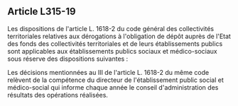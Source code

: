## Article L315-19

Les dispositions de l'article L. 1618-2 du code général des collectivités territoriales relatives aux dérogations
à l'obligation de dépôt auprès de l'Etat des fonds des collectivités territoriales et de leurs établissements
publics sont applicables aux établissements publics sociaux et médico-sociaux sous réserve des dispositions
suivantes :

Les décisions mentionnées au III de l'article L. 1618-2 du même code relèvent de la compétence du directeur
de l'établissement public social et médico-social qui informe chaque année le conseil d'administration des
résultats des opérations réalisées.


